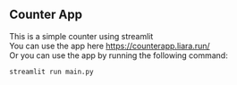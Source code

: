 ## Counter App  
This is a simple counter using streamlit  
You can use the app here https://counterapp.liara.run/  
Or you can use the app by running the following command:  
```
streamlit run main.py
```

